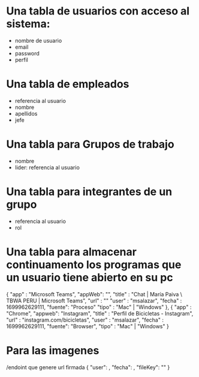 # Una tabla de usuarios con acceso al sistema:
- nombre de usuario
- email
- password
- perfil


# Una tabla de empleados
- referencia al usuario
- nombre
- apellidos
- jefe


# Una tabla para Grupos de trabajo
- nombre
- lider: referencia al usuario


# Una tabla para integrantes de un grupo
- referencia al usuario
- rol


# Una tabla para almacenar continuamento los programas que un usuario tiene abierto en su pc
{
    "app"   : "Microsoft Teams",
    "appWeb": "",
    "title" : "Chat | María Paiva \ TBWA PERU | Microsoft Teams",
    "url"   : ""
    "user"  : "msalazar",
    "fecha" : 1699962629111,
    "fuente": "Proceso"
    "tipo"  : "Mac" | "Windows"
},
{
    "app"   : "Chrome",
    "appweb": "Instagram",
    "title" : "Perfil de Bicicletas - Instagram",
    "url"   : "instagram.com/bicicletas",
    "user"  : "msalazar",
    "fecha" : 1699962629111,
    "fuente": "Browser",
    "tipo"  : "Mac" | "Windows"
}

# Para las imagenes
/endoint que genere url firmada
{
  "user": ,
  "fecha": ,
  "fileKey": ""
}
